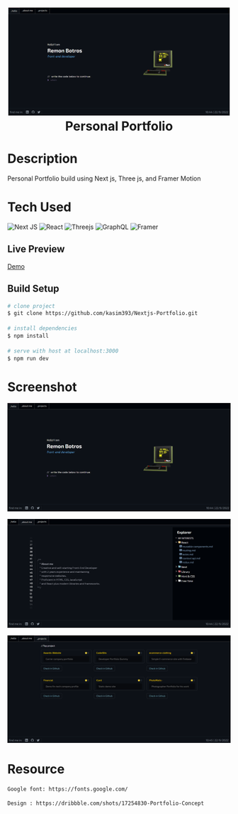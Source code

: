 <div align="center">
      <h1> <img src="https://raw.githubusercontent.com/Remo0n/portfolio/main/public/homepage-portfolio.png" width="500px"><br/>Personal Portfolio</h1>
     </div>

# Description

Personal Portfolio build using Next js, Three js, and Framer Motion

# Tech Used

![Next JS](https://img.shields.io/badge/Next-black?style=for-the-badge&logo=next.js&logoColor=white)
![React](https://img.shields.io/badge/react-%2320232a.svg?style=for-the-badge&logo=react&logoColor=%2361DAFB)
![Threejs](https://img.shields.io/badge/threejs-black?style=for-the-badge&logo=three.js&logoColor=white)
![GraphQL](https://img.shields.io/badge/-GraphQL-E10098?style=for-the-badge&logo=graphql&logoColor=white)
![Framer](https://img.shields.io/badge/Framer-black?style=for-the-badge&logo=framer&logoColor=blue)

## Live Preview

[Demo](https://remoon-portfolio.herokuapp.com/)

## Build Setup

```bash
# clone project
$ git clone https://github.com/kasim393/Nextjs-Portfolio.git

# install dependencies
$ npm install

# serve with host at localhost:3000
$ npm run dev
```

# Screenshot

!["Portfolio Website"](https://raw.githubusercontent.com/Remo0n/portfolio/main/public/homepage-portfolio.png)

!["Portfolio Website"](https://raw.githubusercontent.com/Remo0n/portfolio/main/public/about-portfolio.png)

!["Portfolio Website"](https://raw.githubusercontent.com/Remo0n/portfolio/main/public/projects-portfolio.png)

# Resource

    Google font: https://fonts.google.com/

    Design : https://dribbble.com/shots/17254830-Portfolio-Concept
